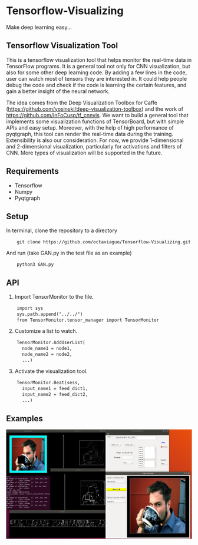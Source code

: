 # Tensorflow-Visualizing
Make deep learning easy...
## Tensorflow Visualization Tool
This is a tensorflow visualization tool that helps monitor the real-time data in TensorFlow programs. It is a general tool not only for CNN visualization, but also for some other deep learning code. By adding a few lines in the code, user can watch most of tensors they are interested in. It could help people debug the code and check if the code is learning the certain features, and gain a better insight of the neural network. 

The idea comes from the Deep Visualization Toolbox for Caffe (https://github.com/yosinski/deep-visualization-toolbox) and  the work of https://github.com/InFoCusp/tf_cnnvis. We want to build a general tool that implements some visualization functions of TensorBoard, but with simple APIs and easy setup. Moreover, with the help of high performance of pyqtgraph, this tool can render the real-time data during the training. 
Extensibility is also our consideration. For now, we provide 1-dimensional and 2-dimensional visualization, particularly for activations and filters of CNN. More types of visualization will be supported in the future.

## Requirements
* Tensorflow
* Numpy
* Pyqtgraph

## Setup
In terminal, clone the repository to a directory
```
    git clone https://github.com/octaviaguo/Tensorflow-Visualizing.git
```
And run (take GAN.py in the test file as an example)
```
    python3 GAN.py
```

## API
1. Import TensorMonitor to the file.
```
    import sys
    sys.path.append("../../")
    from TensorMonitor.tensor_manager import TensorMonitor
```
2. Customize a list to watch.
```
    TensorMonitor.AddUserList(
      node_name1 = node1,
      node_name2 = node2,
      ...)
```
3. Activate the visualization tool.
```
    TensorMonitor.Beat(sess, 
      input_name1 = feed_dict1,
      input_name2 = feed_dict2, 
      ...)
```

## Examples
![](images/example1.png)
